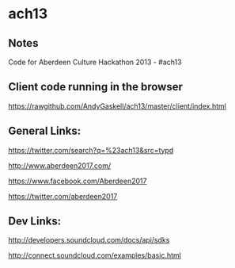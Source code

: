 ach13
=====

Notes
-----

Code for Aberdeen Culture Hackathon 2013 - #ach13

Client code running in the browser
----------------------------------

https://rawgithub.com/AndyGaskell/ach13/master/client/index.html



General Links:
--------------

https://twitter.com/search?q=%23ach13&src=typd

http://www.aberdeen2017.com/

https://www.facebook.com/Aberdeen2017

https://twitter.com/aberdeen2017

Dev Links:
----------

http://developers.soundcloud.com/docs/api/sdks

http://connect.soundcloud.com/examples/basic.html

